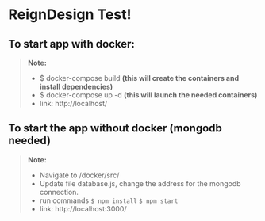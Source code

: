 # ReignDesign Test!

## To start app with docker:

> **Note:**
> - $ docker-compose build **(this will create the containers and install dependencies)**
> - $ docker-compose up -d **(this will launch the needed containers)**
> - link: http://localhost/


## To start the app without docker (mongodb needed)

> **Note:**
> - Navigate to /docker/src/
> - Update file database.js, change the address for the mongodb connection.
> - run commands
	`$ npm install`
	`$ npm start`
> - link: http://localhost:3000/